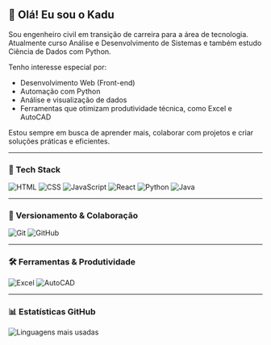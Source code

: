 ## 👋 Olá! Eu sou o Kadu

Sou engenheiro civil em transição de carreira para a área de tecnologia. Atualmente curso Análise e Desenvolvimento de Sistemas e também estudo Ciência de Dados com Python.

Tenho interesse especial por:
- Desenvolvimento Web (Front-end)
- Automação com Python
- Análise e visualização de dados
- Ferramentas que otimizam produtividade técnica, como Excel e AutoCAD

Estou sempre em busca de aprender mais, colaborar com projetos e criar soluções práticas e eficientes.

---

### 🚀 Tech Stack

![HTML](https://img.shields.io/badge/-HTML5-E34F26?style=flat-square&logo=html5&logoColor=white)
![CSS](https://img.shields.io/badge/-CSS3-1572B6?style=flat-square&logo=css3&logoColor=white)
![JavaScript](https://img.shields.io/badge/-JavaScript-F7DF1E?style=flat-square&logo=javascript&logoColor=black)
![React](https://img.shields.io/badge/-React-61DAFB?style=flat-square&logo=react&logoColor=white)
![Python](https://img.shields.io/badge/-Python-3776AB?style=flat-square&logo=python&logoColor=white)
![Java](https://img.shields.io/badge/-Java-007396?style=flat-square&logo=java&logoColor=white)

---

### 📁 Versionamento & Colaboração

![Git](https://img.shields.io/badge/-Git-F05032?style=flat-square&logo=git&logoColor=white)
![GitHub](https://img.shields.io/badge/-GitHub-181717?style=flat-square&logo=github&logoColor=white)

---

### 🛠️ Ferramentas & Produtividade

![Excel](https://img.shields.io/badge/-Excel-217346?style=flat-square&logo=microsoft-excel&logoColor=white)
![AutoCAD](https://img.shields.io/badge/-AutoCAD-000000?style=flat-square&logo=autodesk&logoColor=white)

---
<!--
### 📌 Projetos em Destaque

🔹 [**Projeto 1 – Automação com Python**](https://github.com/kaducodes/nome-do-repo1)  
Pequena automação que facilita tarefas repetitivas do dia a dia com arquivos do Excel e CSV.

🔹 [**Projeto 2 – Site em React**](https://github.com/kaducodes/nome-do-repo2)  
Aplicação front-end responsiva feita com React e consumo de API pública.

🔹 [**Projeto 3 – Dashboard de dados**](https://github.com/kaducodes/nome-do-repo3)  
Visualização de dados com Python + Pandas + Matplotlib/Plotly.

(*Me avisa os nomes reais dos repositórios para eu colocar o link certinho! 😊*)

---

### 🌐 Vamos nos conectar!

[![LinkedIn](https://img.shields.io/badge/-LinkedIn-0A66C2?style=flat-square&logo=linkedin&logoColor=white)](https://www.linkedin.com/in/seu-usuario/)
[![Portfólio](https://img.shields.io/badge/-Portfolio-000000?style=flat-square&logo=vercel&logoColor=white)](https://seuportfolio.com)
[![Email](https://img.shields.io/badge/-Email-D14836?style=flat-square&logo=gmail&logoColor=white)](mailto:seu@email.com)

---
-->

### 📊 Estatísticas GitHub

![Linguagens mais usadas](https://github-readme-stats.vercel.app/api/top-langs/?username=kaducodes&hide=jupyter%20notebook&layout=compact&theme=radical&langs_count=5)




<!--
**kaducodes/kaducodes** is a ✨ _special_ ✨ repository because its `README.md` (this file) appears on your GitHub profile.

Here are some ideas to get you started:

- 🔭 I’m currently working on ...
- 🌱 I’m currently learning ...
- 👯 I’m looking to collaborate on ...
- 🤔 I’m looking for help with ...
- 💬 Ask me about ...
- 📫 How to reach me: ...
- 😄 Pronouns: ...
- ⚡ Fun fact: ...
-->



